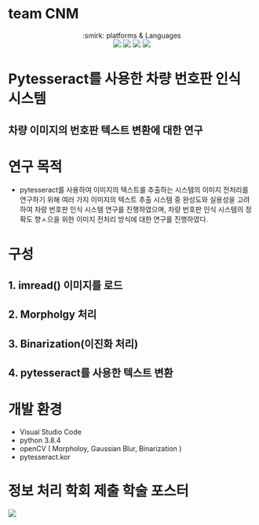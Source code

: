 # team CNM

<div align="center">
  :smirk: platforms & Languages
</div>
<div align="center"> 
  <img src="https://img.shields.io/badge/Python-3776AB?style=for-the-badge&logo=Python&logoColor=white">
  <img src="https://img.shields.io/badge/opencv-5C3EE8?style=for-the-badge&logo=opencv&logoColor=black">
  <img src="https://img.shields.io/badge/colab-orange?style=flat&logo=Languages&logoColor=white"/>	
  <img src="https://img.shields.io/badge/github-181717?style=for-the-badge&logo=github&logoColor=white">
</div>

# Pytesseract를 사용한 차량 번호판 인식 시스템

## 차량 이미지의 번호판 텍스트 변환에 대한 연구

# 연구 목적
- pytesseract를 사용하여 이미지의 텍스트를 추출하는 시스템의 이미지 전처리를 연구하기 위해 여러 가지 이미지의 텍스트 추출 시스템 중 완성도와 실용성을 고려하여 차량 번호판 인식 시스템 연구를 진행하였으며, 차량 번호판 인식 시스템의 정확도 향ㅅ으을 위한 이미지 전처리 방식에 대한 연구를 진행하였다.

# 구성

## 1. imread() 이미지를 로드
## 2. Morpholgy 처리
## 3. Binarization(이진화 처리)
## 4. pytesseract를 사용한 텍스트 변환

# 개발 환경
- Visual Studio Code
- python 3.8.4
- openCV ( Morpholoy, Gaussian Blur, Binarization )
- pytesseract.kor

# 정보 처리 학회 제출 학술 포스터

<img src='https://user-images.githubusercontent.com/74848389/236672136-2dd960a9-dfa7-4554-bef2-605eaedd841a.png'>
